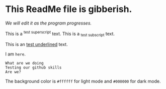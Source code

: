 # This ReadMe file is gibberish.
*We will edit it as the program progresses.*

This is a <sup>test superscript</sup> text.
This is a <sub>test subscript</sub> text.

This is an <ins>test underlined</ins> text.

I am `here`.

```
What are we doing
Testing our github skills
Are we?
```


The background color is `#ffffff` for light mode and `#000000` for dark mode.
